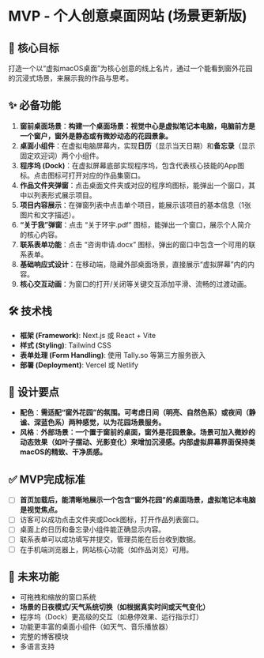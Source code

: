 # MVP - 个人创意桌面网站 (场景更新版)

## 🎯 核心目标
打造一个以“虚拟macOS桌面”为核心创意的线上名片，通过一个能看到窗外花园的沉浸式场景，来展示我的作品与思考。

## ✨ 必备功能
1.  **窗前桌面场景**：**构建一个桌面场景：视觉中心是虚拟笔记本电脑，电脑前方是一个窗户，窗外是静态或有微妙动态的花园景象。**
2.  **桌面小组件**：在虚拟电脑屏幕内，实现**日历**（显示当天日期）和**备忘录**（显示固定欢迎词）两个小组件。
3.  **程序坞 (Dock)**：在虚拟屏幕底部实现程序坞，包含代表核心技能的App图标。点击图标可打开对应的作品集窗口。
4.  **作品文件夹弹窗**：点击桌面文件夹或对应的程序坞图标，能弹出一个窗口，其中以列表形式展示项目。
5.  **项目内容展示**：在弹窗列表中点击单个项目，能展示该项目的基本信息（1张图片和文字描述）。
6.  **“关于我”弹窗**：点击 “关于环宇.pdf” 图标，能弹出一个窗口，展示个人简介的核心内容。
7.  **联系表单功能**：点击 “咨询申请.docx” 图标，弹出的窗口中包含一个可用的联系表单。
8.  **基础响应式设计**：在移动端，隐藏外部桌面场景，直接展示“虚拟屏幕”内的内容。
9.  **核心交互动画**：为窗口的打开/关闭等关键交互添加平滑、流畅的过渡动画。

## 🛠 技术栈
-   **框架 (Framework)**: Next.js 或 React + Vite
-   **样式 (Styling)**: Tailwind CSS
-   **表单处理 (Form Handling)**: 使用 Tally.so 等第三方服务嵌入
-   **部署 (Deployment)**: Vercel 或 Netlify

## 🎨 设计要点
-   **配色**：**需适配“窗外花园”的氛围。可考虑日间（明亮、自然色系）或夜间（静谧、深蓝色系）两种感觉，以为花园场景服务。**
-   **风格**：**外部场景：一个置于窗前的桌面，窗外是花园景象。场景可加入微妙的动态效果（如叶子摆动、光影变化）来增加沉浸感。内部虚拟屏幕界面保持类macOS的精致、干净质感。**

## ✅ MVP完成标准
-   [ ] **首页加载后，能清晰地展示一个包含“窗外花园”的桌面场景，虚拟笔记本电脑是视觉焦点。**
-   [ ] 访客可以成功点击文件夹或Dock图标，打开作品列表窗口。
-   [ ] 桌面上的日历和备忘录小组件能正确显示内容。
-   [ ] 联系表单可以成功填写并提交，管理员能在后台收到数据。
-   [ ] 在手机端浏览器上，网站核心功能（如作品浏览）可用。

## 🚀 未来功能
-   可拖拽和缩放的窗口系统
-   **场景的日夜模式/天气系统切换（如根据真实时间或天气变化）**
-   程序坞（Dock）更高级的交互（如悬停效果、运行指示灯）
-   功能更丰富的桌面小组件（如天气、音乐播放器）
-   完整的博客模块
-   多语言支持